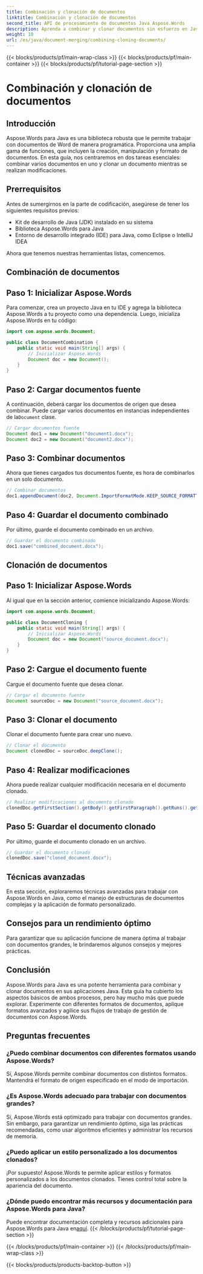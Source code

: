 ```yaml
---
title: Combinación y clonación de documentos
linktitle: Combinación y clonación de documentos
second_title: API de procesamiento de documentos Java Aspose.Words
description: Aprenda a combinar y clonar documentos sin esfuerzo en Java con Aspose.Words. Esta guía paso a paso cubre todo lo que necesita saber.
weight: 10
url: /es/java/document-merging/combining-cloning-documents/
---
```


{{< blocks/products/pf/main-wrap-class >}}
{{< blocks/products/pf/main-container >}}
{{< blocks/products/pf/tutorial-page-section >}}

# Combinación y clonación de documentos


## Introducción

Aspose.Words para Java es una biblioteca robusta que le permite trabajar con documentos de Word de manera programática. Proporciona una amplia gama de funciones, que incluyen la creación, manipulación y formato de documentos. En esta guía, nos centraremos en dos tareas esenciales: combinar varios documentos en uno y clonar un documento mientras se realizan modificaciones.

## Prerrequisitos

Antes de sumergirnos en la parte de codificación, asegúrese de tener los siguientes requisitos previos:

- Kit de desarrollo de Java (JDK) instalado en su sistema
- Biblioteca Aspose.Words para Java
- Entorno de desarrollo integrado (IDE) para Java, como Eclipse o IntelliJ IDEA

Ahora que tenemos nuestras herramientas listas, comencemos.

## Combinación de documentos

## Paso 1: Inicializar Aspose.Words

Para comenzar, crea un proyecto Java en tu IDE y agrega la biblioteca Aspose.Words a tu proyecto como una dependencia. Luego, inicializa Aspose.Words en tu código:

```java
import com.aspose.words.Document;

public class DocumentCombination {
    public static void main(String[] args) {
        // Inicializar Aspose.Words
        Document doc = new Document();
    }
}
```

## Paso 2: Cargar documentos fuente

 A continuación, deberá cargar los documentos de origen que desea combinar. Puede cargar varios documentos en instancias independientes de la`Document` clase.

```java
// Cargar documentos fuente
Document doc1 = new Document("document1.docx");
Document doc2 = new Document("document2.docx");
```

## Paso 3: Combinar documentos

Ahora que tienes cargados tus documentos fuente, es hora de combinarlos en un solo documento.

```java
// Combinar documentos
doc1.appendDocument(doc2, Document.ImportFormatMode.KEEP_SOURCE_FORMATTING);
```

## Paso 4: Guardar el documento combinado

Por último, guarde el documento combinado en un archivo.

```java
// Guardar el documento combinado
doc1.save("combined_document.docx");
```

## Clonación de documentos

## Paso 1: Inicializar Aspose.Words

Al igual que en la sección anterior, comience inicializando Aspose.Words:

```java
import com.aspose.words.Document;

public class DocumentCloning {
    public static void main(String[] args) {
        // Inicializar Aspose.Words
        Document doc = new Document("source_document.docx");
    }
}
```

## Paso 2: Cargue el documento fuente

Cargue el documento fuente que desea clonar.

```java
// Cargar el documento fuente
Document sourceDoc = new Document("source_document.docx");
```

## Paso 3: Clonar el documento

Clonar el documento fuente para crear uno nuevo.

```java
// Clonar el documento
Document clonedDoc = sourceDoc.deepClone();
```

## Paso 4: Realizar modificaciones

Ahora puede realizar cualquier modificación necesaria en el documento clonado.

```java
// Realizar modificaciones al documento clonado
clonedDoc.getFirstSection().getBody().getFirstParagraph().getRuns().get(0).setText("Modified Content");
```

## Paso 5: Guardar el documento clonado

Por último, guarde el documento clonado en un archivo.

```java
// Guardar el documento clonado
clonedDoc.save("cloned_document.docx");
```

## Técnicas avanzadas

En esta sección, exploraremos técnicas avanzadas para trabajar con Aspose.Words en Java, como el manejo de estructuras de documentos complejas y la aplicación de formato personalizado.

## Consejos para un rendimiento óptimo

Para garantizar que su aplicación funcione de manera óptima al trabajar con documentos grandes, le brindaremos algunos consejos y mejores prácticas.

## Conclusión

Aspose.Words para Java es una potente herramienta para combinar y clonar documentos en sus aplicaciones Java. Esta guía ha cubierto los aspectos básicos de ambos procesos, pero hay mucho más que puede explorar. Experimente con diferentes formatos de documentos, aplique formatos avanzados y agilice sus flujos de trabajo de gestión de documentos con Aspose.Words.

## Preguntas frecuentes

### ¿Puedo combinar documentos con diferentes formatos usando Aspose.Words?

Sí, Aspose.Words permite combinar documentos con distintos formatos. Mantendrá el formato de origen especificado en el modo de importación.

### ¿Es Aspose.Words adecuado para trabajar con documentos grandes?

Sí, Aspose.Words está optimizado para trabajar con documentos grandes. Sin embargo, para garantizar un rendimiento óptimo, siga las prácticas recomendadas, como usar algoritmos eficientes y administrar los recursos de memoria.

### ¿Puedo aplicar un estilo personalizado a los documentos clonados?

¡Por supuesto! Aspose.Words te permite aplicar estilos y formatos personalizados a los documentos clonados. Tienes control total sobre la apariencia del documento.

### ¿Dónde puedo encontrar más recursos y documentación para Aspose.Words para Java?

 Puede encontrar documentación completa y recursos adicionales para Aspose.Words para Java en[aquí](https://reference.aspose.com/words/java/).
{{< /blocks/products/pf/tutorial-page-section >}}

{{< /blocks/products/pf/main-container >}}
{{< /blocks/products/pf/main-wrap-class >}}

{{< blocks/products/products-backtop-button >}}
